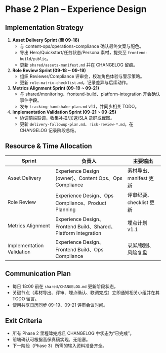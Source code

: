 # Phase 2 Plan – Experience Design

## Implementation Strategy
1. **Asset Delivery Sprint (至 09-18)**
   - 与 content-ops/operations-compliance 确认最终文案与配色。
   - 导出 Hero/Quickstart/任务状态/Persona 素材，提交至 `frontend-build/public`。
   - 更新 `shared/assets-manifest.md` 并在 CHANGELOG 留痕。
2. **Role Review Sprint (09-18 ~ 09-19)**
   - 组织 Reviewer/Compliance 评审会，校准角色体验与警示策略。
   - 更新 `role-matrix-checklist.md`，记录差异与后续动作。
3. **Metrics Alignment Sprint (09-19 ~ 09-21)**
   - 与 shared/monitoring、frontend-build、platform-integration 开会确认事件字段。
   - 发布 `tracking-handshake-plan.md` v1.1，并同步相关 TODO。
4. **Implementation Validation Sprint (09-21 ~ 09-25)**
   - 协调前端联调，收集补扣/加速/SLA 录屏或截图。
   - 更新 `delivery-followup-plan.md`、`risk-review-*.md`，在 CHANGELOG 记录阶段总结。

## Resource & Time Allocation
| Sprint | 负责人 | 主要输出 |
| ------ | ------ | -------- |
| Asset Delivery | Experience Design (owner)、Content Ops、Ops Compliance | 素材导出、manifest 更新 |
| Role Review | Experience Design、Ops Compliance、Product Planning | 评审纪要、checklist 更新 |
| Metrics Alignment | Experience Design、Frontend Build、Shared、Platform Integration | 埋点计划 v1.1 |
| Implementation Validation | Experience Design、Frontend Build、Ops Compliance | 录屏/截图、风险复盘 |

## Communication Plan
- 每日 18:00 前在 `shared/CHANGELOG.md` 更新阶段状态。
- 关键节点（素材导出、评审、埋点确认、联调完成）立即通知相关小组并在其 TODO 留言。
- 使用共享日历同步 09-19、09-21 评审会议时间。

## Exit Criteria
- 所有 Phase 2 里程碑完成且 CHANGELOG 中状态为“已完成”。
- 前端确认可根据高保真稿实现，无阻塞。
- 下一阶段（Phase 3）所需的输入资料准备齐全。
